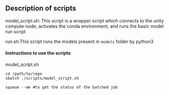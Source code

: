 ## Description of scripts

model_script.sh: This script is a wrapper script which connects to the unity compute node, activates the conda environment, and runs the basic model run script

run.sh:This script runs the models present in `models` folder by python3

#### Instructions to use the scripts

model_script.sh
```
cd /path/to/repo
sbatch ./scripts/model_script.sh

squeue --me #to get the status of the batched job
```

